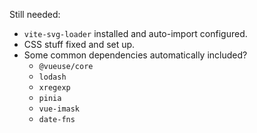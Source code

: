 Still needed:

- `vite-svg-loader` installed and auto-import configured.
- CSS stuff fixed and set up.
- Some common dependencies automatically included?
  - `@vueuse/core`
  - `lodash`
  - `xregexp`
  - `pinia`
  - `vue-imask`
  - `date-fns`
